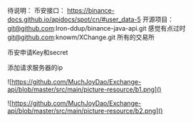 待说明：
币安接口：
https://binance-docs.github.io/apidocs/spot/cn/#user_data-5
开源项目：
    git@github.com:Iron-ddup/binance-java-api.git 感觉有点过时
    git@github.com:knowm/XChange.git 所有的交易所



币安申请Key和secret

添加请求服务器的ip

![https://github.com/MuchJoyDao/Exchange-api/blob/master/src/main/picture-resource/b1.png]()

![https://github.com/MuchJoyDao/Exchange-api/blob/master/src/main/picture-resource/b2.png]()

